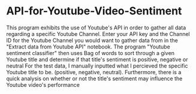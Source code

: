 # API-for-Youtube-Video-Sentiment
This program exhibits the use of Youtube's API in order to gather all data regarding a specific Youtube Channel.
Enter your API key and the Channel ID for the Youtube Channel you would want to gather data from in the "Extract data from Youtube API" notebook.
The program "Youtube sentiment classifier" then uses Bag of words to sort through a given Youtube title and determine if that title's sentiment is positive, negative or neutral
For the test data, I manually inputted what I percieved the specific Youtube title to be. (positive, negative, neutral).
Furthermore, there is a quick analysis on whether or not the title's sentiment may influence the Youtube video's performance

